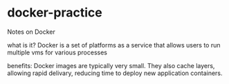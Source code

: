 # docker-practice

Notes on Docker

what is it?
Docker is a set of platforms as a service that allows users to run multiple vms for various processes

benefits:
Docker images are typically very small. They also cache layers, allowing rapid delivary, reducing time to deploy new application containers.
